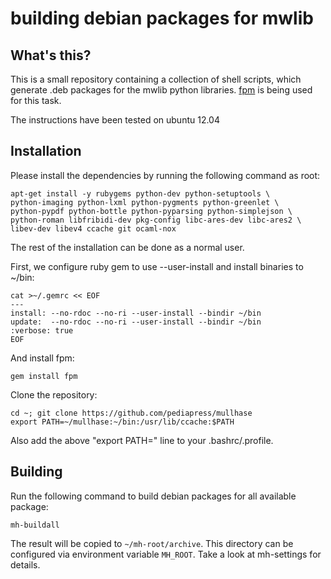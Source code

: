 # building debian packages for mwlib

## What's this?

This is a small repository containing a collection of shell scripts,
which generate .deb packages for the mwlib python
libraries. [fpm](https://github.com/jordansissel/fpm/) is being used
for this task.

The instructions have been tested on ubuntu 12.04

## Installation

Please install the dependencies by running the following command as
root:

    apt-get install -y rubygems python-dev python-setuptools \
    python-imaging python-lxml python-pygments python-greenlet \
    python-pypdf python-bottle python-pyparsing python-simplejson \
    python-roman libfribidi-dev pkg-config libc-ares-dev libc-ares2 \
    libev-dev libev4 ccache git ocaml-nox

The rest of the installation can be done as a normal user.

First, we configure ruby gem to use --user-install and install
binaries to ~/bin:

    cat >~/.gemrc << EOF
    ---
    install: --no-rdoc --no-ri --user-install --bindir ~/bin
    update:  --no-rdoc --no-ri --user-install --bindir ~/bin
    :verbose: true
    EOF

And install fpm:

    gem install fpm

Clone the repository:

    cd ~; git clone https://github.com/pediapress/mullhase
    export PATH=~/mullhase:~/bin:/usr/lib/ccache:$PATH

Also add the above "export PATH=" line to your .bashrc/.profile.

## Building

Run the following command to build debian packages for all available
package:

	mh-buildall

The result will be copied to `~/mh-root/archive`. This directory can
be configured via environment variable `MH_ROOT`. Take a look at
mh-settings for details.
